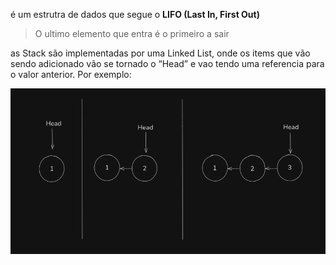é um estrutra de dados que segue o **LIFO (Last In, First Out)**

> O ultimo elemento que entra é o primeiro a sair

as Stack são implementadas por uma Linked List, onde os items que vão sendo adicionado vão se tornado o “Head” e vao tendo uma referencia para o valor anterior. Por exemplo:

![image.png](./images/image-0.png)
